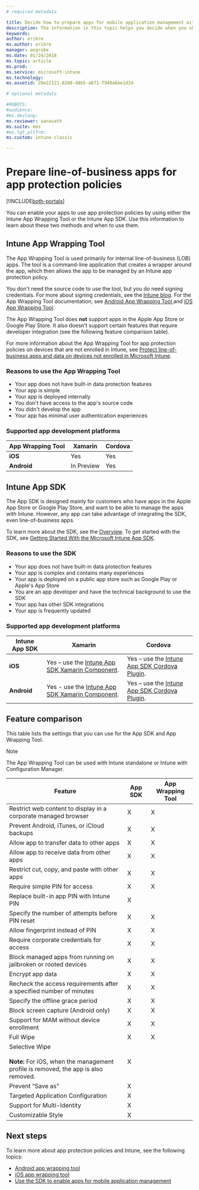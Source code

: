 ```yaml
---
# required metadata

title: Decide how to prepare apps for mobile application management with Microsoft Intune 
description: The information in this topic helps you decide when you should use the App wrapping tool and the App SDK to enable your custom line-of-business apps to use the mobile app management policies.
keywords:
author: erikre
ms.author: erikre
manager: angrobe
ms.date: 01/24/2018
ms.topic: article
ms.prod:
ms.service: microsoft-intune
ms.technology:
ms.assetid: 29e22121-8268-48b5-a671-f940a6be1d24

# optional metadata

#ROBOTS:
#audience:
#ms.devlang:
ms.reviewer: aanavath
ms.suite: ems
#ms.tgt_pltfrm:
ms.custom: intune-classic

---
```


# Prepare line-of-business apps for app protection policies

[!INCLUDE[both-portals](./includes/note-for-both-portals.md)]

You can enable your apps to use app protection policies by using either the Intune App Wrapping Tool or the Intune App SDK. Use this information to learn about these two methods and when to use them.

## Intune App Wrapping Tool
The App Wrapping Tool is used primarily for internal line-of-business (LOB) apps. The tool is a command-line application that creates a wrapper around the app, which then allows the app to be managed by an Intune app protection policy.

You don't need the source code to use the tool, but you do need signing credentials. For more about signing credentials, see the [Intune blog](https://blogs.technet.microsoft.com/enterprisemobility/2015/02/25/how-to-obtain-the-prerequisites-for-the-intune-app-wrapping-tool-for-ios/). For the App Wrapping Tool documentation, see [Android App Wrapping Tool ](app-wrapper-prepare-android.md) and [iOS App Wrapping Tool](app-wrapper-prepare-ios.md).

The App Wrapping Tool does **not** support apps in the Apple App Store or Google Play Store. It also doesn't support certain features that require developer integration (see the following feature comparison table).


For more information about the App Wrapping Tool for app protection policies on devices that are not enrolled in Intune, see [Protect line-of-business apps and data on devices not enrolled in Microsoft Intune](/intune-classic/deploy-use/protect-line-of-business-apps-and-data-on-devices-not-enrolled-in-microsoft-intune).

### Reasons to use the App Wrapping Tool
* Your app does not have built-in data protection features
* Your app is simple
* Your app is deployed internally
* You don't have access to the app's source code
* You didn't develop the app
* Your app has minimal user authentication experiences


### Supported app development platforms

|**App Wrapping Tool** | **Xamarin** |**Cordova** |
|------|----|----|
|**iOS** |Yes|Yes|
|**Android**| In Preview |Yes|

## Intune App SDK
The App SDK is designed mainly for customers who have apps in the Apple App Store or Google Play Store, and want to be able to manage the apps with Intune. However, any app can take advantage of integrating the SDK, even line-of-business apps.

To learn more about the SDK, see the [Overview](app-sdk.md). To get started with the SDK, see [Getting Started With the Microsoft Intune App SDK](app-sdk-get-started.md).

### Reasons to use the SDK
* Your app does not have built-in data protection features
* Your app is complex and contains many experiences
* Your app is deployed on a public app store such as Google Play or Apple's App Store
* You are an app developer and have the technical background to use the SDK
* Your app has other SDK integrations
* Your app is frequently updated

### Supported app development platforms

|**Intune App SDK** |**Xamarin** |**Cordova**
|------|----|----|
|**iOS**|Yes – use the [Intune App SDK Xamarin Component](app-sdk-xamarin.md).|Yes – use the [Intune App SDK Cordova Plugin](app-sdk-cordova.md).|
|**Android**| Yes - use the [Intune App SDK Xamarin Component](app-sdk-xamarin.md).|Yes – use the [Intune App SDK Cordova Plugin](app-sdk-cordova.md).|

## Feature comparison
This table lists the settings that you can use for the App SDK and App Wrapping Tool.

> [!NOTE]
> The App Wrapping Tool can be used with Intune standalone or Intune with Configuration Manager.

|Feature|App SDK|App Wrapping Tool|
|-----------|---------------------|-----------|
|Restrict web content to display in a corporate managed browser|X|X|
|Prevent Android, iTunes, or iCloud backups|X|X|
|Allow app to transfer data to other apps|X|X|
|Allow app to receive data from other apps|X|X|
|Restrict cut, copy, and paste with other apps|X|X|
|Require simple PIN for access|X|X|
|Replace built-in app PIN with Intune PIN|X||
|Specify the number of attempts before PIN reset|X|X|
|Allow fingerprint instead of PIN |X|X|
|Require corporate credentials for access|X|X|
|Block managed apps from running on jailbroken or rooted devices|X|X|
|Encrypt app data|X|X|
|Recheck the access requirements after a specified number of minutes|X|X|
|Specify the offline grace period|X|X|
|Block screen capture (Android only)|X|X|
|Support for MAM without device enrollment|X|X|
|Full Wipe|X|X|
|Selective Wipe <br></br>**Note:** For iOS, when the management profile is removed, the app is also removed.|X||
|Prevent “Save as” |X||
|Targeted Application Configuration |X||
|Support for Multi-Identity|X||
|Customizable Style |X|||
## Next steps

To learn more about app protection policies and Intune, see the following topics:

  -  [Android app wrapping tool](app-wrapper-prepare-android.md)</br>
  - [iOS app wrapping tool](app-wrapper-prepare-ios.md)</br>
  - [Use the SDK to enable apps for mobile application management](/intune-classic/deploy-use/use-the-sdk-to-enable-apps-for-mobile-application-management)
